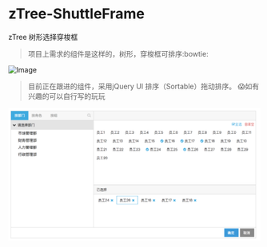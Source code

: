 # zTree-ShuttleFrame
zTree 树形选择穿梭框

> 项目上需求的组件是这样的，树形，穿梭框可排序:bowtie:

![Image](ShuttleFrame.png)

> 目前正在跟进的组件，采用jQuery UI 排序（Sortable）拖动排序。 :scream:如有兴趣的可以自行写的玩玩

![Image](frame.png)